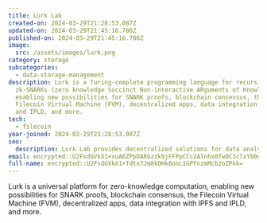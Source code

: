 ```yaml
---
title: Lurk Lab
created-on: 2024-03-29T21:28:53.087Z
updated-on: 2024-03-29T21:45:16.786Z
published-on: 2024-03-29T21:45:16.786Z
image:
  src: /assets/images/lurk.png
category: storage
subcategories:
  - data-storage-management
description: Lurk is a Turing-complete programming language for recursive
  zk-SNARKs (zero knowledge Succinct Non-interactive ARguments of Knowledge)
  enabling new possibilities for SNARK proofs, blockchain consensus, the
  Filecoin Virtual Machine (FVM), decentralized apps, data integration with IPFS
  and IPLD, and more.
tech:
  - filecoin
year-joined: 2024-03-29T21:28:53.087Z
seo:
  description: Lurk Lab provides decentralized solutions for data analysis and management.
email: encrypted::U2FsdGVkX1+xuA6ZPpDARGzzk9jFFPpCCc2Alnhx0TwOC3clxY00qWWLI5aOt22U
full-name: encrypted::U2FsdGVkX1+Tdtx7Jm8kDHk8onLIGPFnzmMcb2oZPkk=
---
```


Lurk is a universal platform for zero-knowledge computation, enabling new possibilities for SNARK proofs, blockchain consensus, the Filecoin Virtual Machine (FVM), decentralized apps, data integration with IPFS and IPLD, and more.
